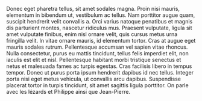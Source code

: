 Donec eget pharetra tellus, sit amet sodales magna. Proin nisi mauris, elementum in bibendum ut, vestibulum ac tellus. Nam porttitor augue quam, suscipit hendrerit velit convallis a. Orci varius natoque penatibus et magnis dis parturient montes, nascetur ridiculus mus. Praesent vulputate, ligula sit amet vulputate finibus, enim nisl ornare velit, quis cursus metus urna fringilla velit. In vitae ornare mauris, id elementum tortor. Cras at augue eget mauris sodales rutrum. Pellentesque accumsan vel sapien vitae rhoncus. Nulla consectetur, purus eu mattis tincidunt, tellus felis imperdiet elit, non iaculis est elit et nisl. Pellentesque habitant morbi tristique senectus et netus et malesuada fames ac turpis egestas. Cras facilisis libero in tempus tempor. Donec ut purus porta ipsum hendrerit dapibus id nec tellus. Integer porta nisi eget metus vehicula, ut convallis arcu dapibus. Suspendisse placerat tortor in turpis tincidunt, sit amet sagittis ligula porttitor.
On parle avec les lézards et Philippe ainsi que Jean-Pierre. 
